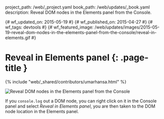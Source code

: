 project_path: /web/_project.yaml book_path: /web/updates/_book.yaml description: Reveal DOM nodes in the Elements panel from the Console.

{# wf_updated_on: 2015-05-19 #} {# wf_published_on: 2015-04-27 #} {# wf_tags: devtools #} {# wf_featured_image: /web/updates/images/2015-05-19-reveal-dom-nodes-in-the-elements-panel-from-the-console/reveal-in-elements.gif #}

# Reveal in Elements panel {: .page-title }

{% include "web/_shared/contributors/umarhansa.html" %}

<img src="/web/updates/images/2015-05-19-reveal-dom-nodes-in-the-elements-panel-from-the-console/reveal-in-elements.gif" alt="Reveal DOM nodes in the Elements panel from the Console" />

If you `console.log` out a DOM node, you can right click on it in the Console panel and select *Reveal in Elements panel*, you are then taken to the DOM node location in the Elements panel.